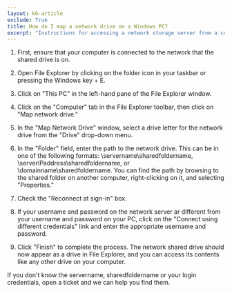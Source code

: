 ```yaml
---
layout: kb-article
exclude: True
title: How do I map a network drive on a Windows PC?
excerpt: "Instructions for accessing a network storage server from a computer running Windows."
---
```

1. First, ensure that your computer is connected to the network that the shared drive is on.

2. Open File Explorer by clicking on the folder icon in your taskbar or pressing the Windows key + E.

3. Click on "This PC" in the left-hand pane of the File Explorer window.

4. Click on the "Computer" tab in the File Explorer toolbar, then click on "Map network drive."

5. In the "Map Network Drive" window, select a drive letter for the network drive from the "Drive" drop-down menu.

6. In the "Folder" field, enter the path to the network drive. This can be in one of the following formats: \servername\sharedfoldername, \serverIPaddress\sharedfoldername, or \domainname\sharedfoldername. You can find the path by browsing to the shared folder on another computer, right-clicking on it, and selecting "Properties."

7. Check the "Reconnect at sign-in" box.

8. If your username and password on the network server ar different from your username and password on your PC, click on the "Connect using different credentials" link and enter the appropriate username and password.

9. Click "Finish" to complete the process. The network shared drive should now appear as a drive in File Explorer, and you can access its contents like any other drive on your computer.

If you don't know the servername, sharedfoldername or your login credentials, open a ticket and we can help you find them.
